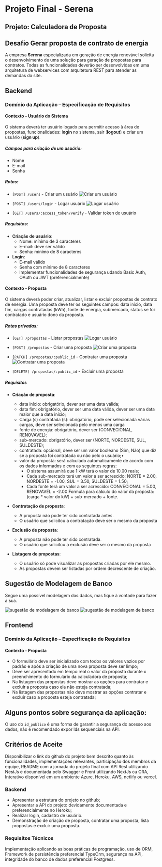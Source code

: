 # Projeto Final - Serena

## Projeto: Calculadora de Proposta



## Desafio Gerar proposta de contrato de energia
A empresa **Serena** especializada em geração de energia renovável solicita o
desenvolvimento de uma solução para geração de propostas para contratos. Todas as
funcionalidades deverão ser desenvolvidas em uma arquitetura de webservices com arquitetura
REST para atender as demandas do site.



## Backend

### Domínio da Aplicação – Especificação de Requisitos

#### Contexto - Usuário do Sistema
O sistema deverá ter usuário logado para permitir acesso à área de propostas, funcionalidades:
**login** no sistema, sair (**logout**) e criar um usuário (**sign up**).

##### Campos para criação de um usuário:
- Nome
- E-mail
- Senha

##### Rotas:

- `[POST] /users` - Criar um usuário
  ![Criar um usuário](img/01.png)

- `[POST] /users/login` - Logar usuário
  ![Logar usuário](img/02.png)

- `[GET] /users/:access_token/verify` - Validar token de usuário

##### Requisitos:
- **Criação de usuário**:
  - Nome: mínimo de 3 caracteres
  - E-mail: deve ser válido
  - Senha: mínimo de 8 caracteres
- **Login**:
  - E-mail válido
  - Senha com mínimo de 8 caracteres
  - Implementar funcionalidades de segurança udando Basic Auth, OAuth ou JWT (preferencialmente)



#### Contexto - Proposta
O sistema deverá poder criar, atualizar, listar e excluir propostas de contrato de energia. Uma
proposta deve ter os seguintes campos: data início, data fim, cargas contratadas (kWh), fonte
de energia, submercado, status se foi contratado e usuário dono da proposta.



##### Rotas privadas:
- `[GET] /propostas` - Listar propostas
  ![Logar usuário](img/03.png)

- `[POST] /propostas` - Criar uma proposta
  ![Criar uma proposta](img/04.png)

- `[PATCH] /propostas/:public_id` - Contratar uma proposta
  ![Contratar uma proposta](img/05.png)

- `[DELETE] /propostas/:public_id` - Excluir uma proposta

##### Requisitos

- **Criação de proposta**:
  - data início: obrigatório, dever ser uma data válida;
  - data fim: obrigatório, dever ser uma data válida, dever ser uma data maior que a data início;
  - Carga (s) contratada (s): obrigatório, pode ser selecionada várias cargas, deve ser
  selecionada pelo menos uma carga
  - fonte de energia: obrigatório, dever ser (CONVECIONAL, RENOVAVEL);
  - sub-mercado: obrigatório, dever ser (NORTE, NORDESTE, SUL, SULDESTE);
  - contratada: opcional, deve ser um valor booleano (Sim, Não) que diz se a proposta foi contratada ou não pelo o usuário;•
  - valor da proposta: será calculado automaticamente de acordo com os dados
  informados e com as seguintes regras:
    - O sistema assumirá que 1 kW terá o valor de 10.00 reais;
    - Cada sub-mercado terá um valor a ser acrescido: NORTE = 2.00, NORDESTE = -1.00,
  SUL = 3.50, SULDESTE = 1.50;
    - Cada fonte terá um valor a ser acrescido: CONVECIONAL = 5.00, RENOVAVEL = -2.00
  Formula para cálculo do valor da proposta: (carga * valor do kW) + sub-mercado +
  fonte.

- **Contratação de proposta**:
  - A proposta não pode ter sido contratada antes.
  - O usuário que solicitou a contratação deve ser o mesmo da proposta
    
- **Exclusão de proposta**:
  - A proposta não pode ter sido contratada.
  - O usuário que solicitou a exclusão deve ser o mesmo da proposta

- **Listagem de propostas**:
  - O usuário só pode visualizar as propostas criadas por ele mesmo.
  - As propostas devem ser listadas por ordem decrescente de criação.



## Sugestão de Modelagem de Banco
Segue uma possível modelagem dos dados, mas fique à vontade para fazer a sua.

![sugestão de modelagem de banco](img/06.png)
![sugestão de modelagem de banco](img/07.png)


## Frontend

### Domínio da Aplicação – Especificação de Requisitos

#### Contexto - Proposta

- O formulário deve ser inicializado com todos os valores vazios por padrão e após a
criação de uma nova proposta deve ser limpo;
- Deve ser apresentado em tempo real o valor da proposta durante o preenchimento do
formulário da calculadora de proposta;
- Na listagem das propostas deve mostrar as opções para contratar e excluir a proposta
caso ela não esteja contratada;
- Na listagem das propostas não deve mostrar as opções contratar e excluir caso a
proposta esteja contratada;



## Alguns pontos sobre segurança da aplicação:
O uso do `id_publico` é uma forma de garantir a segurança do acesso aos dados, não é
recomendado expor Ids sequenciais na API.


## Critérios de Aceite
Disponibilizar o link do github do projeto bem descrito quanto às funcionalidades,
implementações relevantes, participação dos membros da equipe, README com a jornada do
projeto final com API Rest utilizando NestJs e documentada pelo Swagger e Front utilizando
NextJs ou CRA, Interativo disponível em um ambiente Azure, Heroku, AWS, netlify ou vercel.

### Backend
- Apresentar a estrutura do projeto no github;
- Apresentar a API do projeto devidamente documentada e preferencialmente no
Heroku;
- Realizar login, cadastro de usuário.
- Demonstração de criação de proposta, contratar uma proposta, lista propostas e
excluir uma proposta.

### Requisitos Técnicos
Implementação aplicando as boas práticas de programação, uso de ORM, Framework de
persistência preferencial TypeOrm, segurança na API, integridade do banco de dados
preferencial Postgress.
